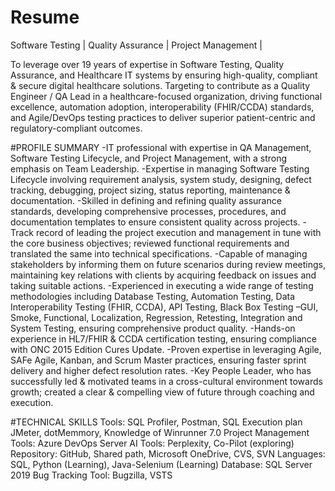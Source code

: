 # Resume
Software Testing | Quality Assurance | Project Management |

To leverage over 19 years of expertise in Software Testing, Quality Assurance, and Healthcare IT systems by ensuring high-quality, compliant & secure digital healthcare solutions. Targeting to contribute as a Quality Engineer / QA Lead in a healthcare-focused organization, driving functional excellence, automation adoption, interoperability (FHIR/CCDA) standards, and Agile/DevOps testing practices to deliver superior patient-centric and regulatory-compliant outcomes.

#PROFILE SUMMARY
-IT professional with expertise in QA Management, Software Testing Lifecycle, and Project Management, with a strong emphasis on Team Leadership.
-Expertise in managing Software Testing Lifecycle involving requirement analysis, system study, designing, defect tracking, debugging, project sizing, status reporting, maintenance & documentation.
-Skilled in defining and refining quality assurance standards, developing comprehensive processes, procedures, and documentation templates to ensure consistent quality across projects.
-Track record of leading the project execution and management in tune with the core business objectives; reviewed functional requirements and translated the same into technical specifications.
-Capable of managing stakeholders by informing them on future scenarios during review meetings, maintaining key relations with clients by acquiring feedback on issues and taking suitable actions. 
-Experienced in executing a wide range of testing methodologies including Database Testing, Automation Testing, Data Interoperability Testing (FHIR, CCDA), API Testing, Black Box Testing –GUI, Smoke, Functional, Localization, Regression, Retesting, Integration and System Testing, ensuring comprehensive product quality.
-Hands-on experience in HL7/FHIR & CCDA certification testing, ensuring compliance with ONC 2015 Edition Cures Update.
-Proven expertise in leveraging Agile, SAFe Agile, Kanban, and Scrum Master practices, ensuring faster sprint delivery and higher defect resolution rates.
-Key People Leader, who has successfully led & motivated teams in a cross-cultural environment towards growth; created a clear & compelling view of future through coaching and execution.

#TECHNICAL SKILLS
Tools: SQL Profiler, Postman, SQL Execution plan JMeter, dotMemmory, Knowledge of Winrunner 7.0
Project Management Tools: Azure DevOps Server
AI Tools: Perplexity, Co-Pilot (exploring)
Repository: GitHub, Shared path, Microsoft OneDrive, CVS, SVN
Languages: SQL, Python (Learning), Java-Selenium (Learning)
Database: SQL Server 2019
Bug Tracking Tool: Bugzilla, VSTS

